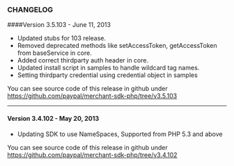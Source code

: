 ### CHANGELOG

####Version 3.5.103 - June 11, 2013

   - Updated stubs for 103 release.
   - Removed deprecated methods like setAccessToken, getAccessToken from baseService in core.
   - Added correct thirdparty auth header in core.
   - Updated install script in samples to handle wildcard tag names. 
   - Setting thirdparty credential using credential object in samples
	

You can see source code of this release in github under https://github.com/paypal/merchant-sdk-php/tree/v3.5.103

--------------------------------------------------------------------------------------------------

#### Version 3.4.102 - May 20, 2013

   - Updating SDK to use NameSpaces, Supported from PHP 5.3 and above
 
You can see source code of this release in github under https://github.com/paypal/merchant-sdk-php/tree/v3.4.102